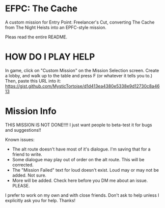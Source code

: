 # EFPC: The Cache
A custom mission for Entry Point: Freelancer's Cut, converting The Cache from The Night Heists into an EPFC-style mission.

Pleas read the entire README.

# HOW DO I PLAY HELP
In game, click on "Custom Mission" on the Mission Selection screen. Create a lobby, and walk up to the table and press F (or whatever it tells you to.) Then, paste this URL into it: https://gist.github.com/MysticTortoise/d1d413ea4380e5338e9d12730c8a4613

# Mission Info
THIS MISSION IS NOT DONE!!!! I just want people to beta-test it for bugs and suggestions!!

Known issues:

* The alt route doesn't have most of it's dialogue. I'm saving that for a friend to write.
* Some dialogue may play out of order on the alt route. This will be corrected.
* The "Mission Failed" text for loud doesn't exist. Loud may or may not be added. Not sure.
* More will be added. Check here before you DM me about an issue. PLEASE.

I prefer to work on my own and with close friends. Don't ask to help unless I explicitly ask you for help. Thanks!
